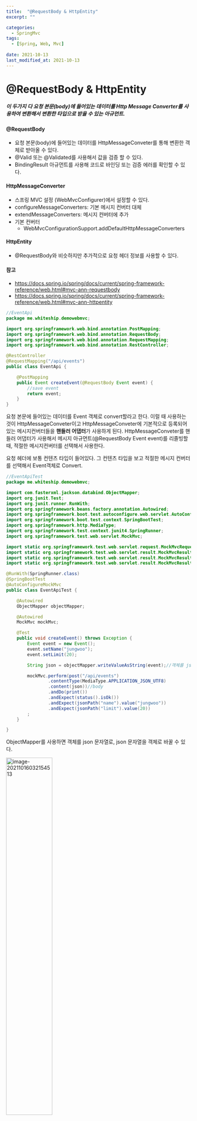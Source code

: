 ```yaml
---
title:  "@RequestBody & HttpEntity"
excerpt: ""

categories:
  - SpringMvc
tags:
  - [Spring, Web, Mvc]
 
date: 2021-10-13
last_modified_at: 2021-10-13
---
```




# **@RequestBody & HttpEntity**

##### 이 두가지 다 요청 본문(body)에 들어있는 데이터를 Http Message Converter를 사용하여 변환해서 변환한 타입으로 받을 수 있는 아규먼트.

#### @RequestBody

- 요청 본문(body)에 들어있는 데이터를 HttpMessageConveter를 통해 변환한 객체로 받아올 수 있다.
- @Valid 또는 @Validated를 사용해서 값을 검증 할 수 있다.
- BindingResult 아규먼트를 사용해 코드로 바인딩 또는 검증 에러를 확인할 수 있다.

#### HttpMessageConverter

- 스프링 MVC 설정 (WebMvcConfigurer)에서 설정할 수 있다.
- configureMessageConverters: 기본 메시지 컨버터 대체
- extendMessageConverters: 메시지 컨버터에 추가
- 기본 컨버터
  - WebMvcConfigurationSupport.addDefaultHttpMessageConverters

#### HttpEntity

- @RequestBody와 비슷하지만 추가적으로 요청 헤더 정보를 사용할 수 있다.



#### 참고

- https://docs.spring.io/spring/docs/current/spring-framework-reference/web.html#mvc-ann-requestbody
- https://docs.spring.io/spring/docs/current/spring-framework-reference/web.html#mvc-ann-httpentity





```java
//EventApi
package me.whiteship.demowebmvc;

import org.springframework.web.bind.annotation.PostMapping;
import org.springframework.web.bind.annotation.RequestBody;
import org.springframework.web.bind.annotation.RequestMapping;
import org.springframework.web.bind.annotation.RestController;

@RestController
@RequestMapping("/api/events")
public class EventApi {

    @PostMapping
    public Event createEvent(@RequestBody Event event) {
        //save event
        return event;
    }
}
```

요청 본문에 들어있는 데이터를 Event 객체로 convert할라고 한다. 이럴 때 사용하는 것이 HttpMessageConveter이고 HttpMessageConveter에 기본적으로 등록되어있는  메시지컨버터들을 **핸들러 어댑터**가 사용하게 된다. HttpMessageConveter를 핸들러 어댑터가 사용해서 메시지 아규먼트(@RequestBody Event event)를 리졸빙할 때, 적절한 메시지컨버터를 선택해서 사용한다.

요청 헤더에 보통 컨텐츠 타입이 들어있다. 그 컨텐츠 타입을 보고 적절한 메시지 컨버터를 선택해서 Event객체로 Convert.



```java
//EventApiTest
package me.whiteship.demowebmvc;

import com.fasterxml.jackson.databind.ObjectMapper;
import org.junit.Test;
import org.junit.runner.RunWith;
import org.springframework.beans.factory.annotation.Autowired;
import org.springframework.boot.test.autoconfigure.web.servlet.AutoConfigureMockMvc;
import org.springframework.boot.test.context.SpringBootTest;
import org.springframework.http.MediaType;
import org.springframework.test.context.junit4.SpringRunner;
import org.springframework.test.web.servlet.MockMvc;

import static org.springframework.test.web.servlet.request.MockMvcRequestBuilders.post;
import static org.springframework.test.web.servlet.result.MockMvcResultHandlers.print;
import static org.springframework.test.web.servlet.result.MockMvcResultMatchers.jsonPath;
import static org.springframework.test.web.servlet.result.MockMvcResultMatchers.status;

@RunWith(SpringRunner.class)
@SpringBootTest
@AutoConfigureMockMvc
public class EventApiTest {

    @Autowired
    ObjectMapper objectMapper;

    @Autowired
    MockMvc mockMvc;

    @Test
    public void createEvent() throws Exception {
        Event event = new Event();
        event.setName("jungwoo");
        event.setLimit(20);

        String json = objectMapper.writeValueAsString(event);//객체를 json 문자열로 변환

        mockMvc.perform(post("/api/events")
                .contentType(MediaType.APPLICATION_JSON_UTF8)
                .content(json))//body
                .andDo(print())
                .andExpect(status().isOk())
                .andExpect(jsonPath("name").value("jungwoo"))
                .andExpect(jsonPath("limit").value(20))
        ;
    }

}
```

ObjectMapper를 사용하면 객체를 json 문자열로, json 문자열을 객체로 바꿀 수 있다.



<img src="/assets/images/image-20211016032154513.png" alt="image-20211016032154513" style="width:50%;" />

<img src="/assets/images/image-20211016032135879.png" alt="image-20211016032135879" style="width:50%;" />

정상적으로 test가 완료된 것을 알 수 있다.



서버로 보고 싶다면 postman으로 확인할 수 있다.

<img src="/assets/images/image-20211016032635922.png" alt="image-20211016032635922" style="width:50%;" />

헤더에 값을 넣고

<img src="/assets/images/image-20211016032713727.png" alt="image-20211016032713727" style="width:50%;" />

바디를 json으로 바꾼 뒤 test에서 요청으로 보냈던 바디를 복사하여 json에 입력하고

Post를 보내면



<img src="/assets/images/image-20211016032608660.png" alt="image-20211016032608660" style="width:50%;" />

200응답으로 정상적으로 되는 것을 알 수 있다.



```java
 package me.whiteship.demowebmvc;

import org.springframework.http.HttpEntity;
import org.springframework.http.MediaType;
import org.springframework.web.bind.annotation.PostMapping;
import org.springframework.web.bind.annotation.RequestBody;
import org.springframework.web.bind.annotation.RequestMapping;
import org.springframework.web.bind.annotation.RestController;

@RestController
@RequestMapping("/api/events")
public class EventApi {

    @PostMapping
    public Event createEvent(HttpEntity<Event> request) {
        //save event
        MediaType contentType = request.getHeaders().getContentType();
        System.out.println(contentType);
        return request.getBody();
    }
}
```

HttpEntity로도 할 수 있다.

```java
HttpEntity<Event> request
```

이 부분에서 설정한 <>부분인 제네릭타입(바디타입)에 해당하는 본문이 나온다.

다른 점은 헤더 정보에도 접근할 수 있다.



바인딩 에러가 나왔을 때, BindingResult를 설정안하면 400으로 응답하여 에러가 뜬다. 400에러가 뜨면 요청을 처리하지 못한다. 그러나 우리가 커스텀하여 바인딩 에러가 나왔을 때 설정하고 싶다면 ModelAttribute와 동일하게 설정할 수 있다.

BindingResult를 했을 때는 400에러가 나와도 요청을 처리한다.

```java
package me.whiteship.demowebmvc;

import org.springframework.http.HttpEntity;
import org.springframework.http.MediaType;
import org.springframework.validation.BindingResult;
import org.springframework.web.bind.annotation.PostMapping;
import org.springframework.web.bind.annotation.RequestBody;
import org.springframework.web.bind.annotation.RequestMapping;
import org.springframework.web.bind.annotation.RestController;

import javax.validation.Valid;

@RestController
@RequestMapping("/api/events")
public class EventApi {

    @PostMapping
    public Event createEvent(@RequestBody @Valid Event event, BindingResult bindingResult) {
        //save event
        if(bindingResult.hasErrors()){
            bindingResult.getAllErrors().forEach(error->{
                System.out.println(error);
            });
        }
        return event;
    }
}
```

지금은 저렇게 그냥 에러가 있을 때, 단순하게 출력만 하였지만 저기에 에러가 발생했을 때 400에러를 보내긴 할껀데 원하는 처리를 추가적으로 할 수 있다.



또한 우리가 원하는 기본적으로 Http Converter가 설정이 안되어있으면 WebConfig에서 extendMessageConverters을 설정하면 된다.

```java
package me.whiteship.demowebmvc;

import org.springframework.context.annotation.Configuration;
import org.springframework.http.converter.HttpMessageConverter;
import org.springframework.web.servlet.config.annotation.EnableWebMvc;
import org.springframework.web.servlet.config.annotation.InterceptorRegistry;
import org.springframework.web.servlet.config.annotation.PathMatchConfigurer;
import org.springframework.web.servlet.config.annotation.WebMvcConfigurer;
import org.springframework.web.util.UrlPathHelper;

import java.util.List;

@Configuration
@EnableWebMvc
public class WebConfig implements WebMvcConfigurer {

    @Override
    public void configurePathMatch(PathMatchConfigurer configurer) {
        UrlPathHelper urlPathHelper = new UrlPathHelper();
        urlPathHelper.setRemoveSemicolonContent(false);
        configurer.setUrlPathHelper(urlPathHelper);
    }

    @Override
    public void addInterceptors(InterceptorRegistry registry) {
        registry.addInterceptor(new VisitTimeInterceptor());
    }

    @Override
    public void extendMessageConverters(List<HttpMessageConverter<?>> converters) {
        WebMvcConfigurer.super.extendMessageConverters(converters);
    }
}
```

